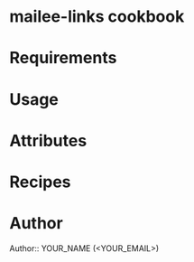 # mailee-links cookbook

# Requirements

# Usage

# Attributes

# Recipes

# Author

Author:: YOUR_NAME (<YOUR_EMAIL>)
